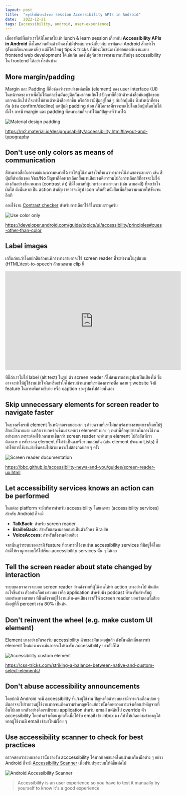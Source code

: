 ```yaml
---
layout: post
title:  "สรุปสิ่งที่น่าสนใจจาก session Accessibility APIs in Android"
date:   2022-12-21
tags: [accessibility, android, user-experience]
---
```


เมื่ออาทิตย์ที่แล้วเราได้มีโอกาสไปเข้า lunch & learn session เกี่ยวกับ **Accessibility APIs in Android** ซึ่งโดยส่วนตัวแล้วตัวเองไม่มีประสบการณ์เกี่ยวกับการพัฒนา Android สักเท่าไร (ตั้งแต่เรียนจบมหาลัย) แต่ก็ได้เรียนรู้ tips & tricks ที่มีประโยชน์เอาไปต่อยอดกับงานแบบ frontend web development ได้เช่นกัน ลองไปดูกันว่าเราจะสามารถปรับปรุง accessibility ใน frontend ได้อย่างไรกันบ้าง

## More margin/padding
Margin และ Padding ก็คือช่องว่างระหว่างแต่ละชิ้น (element) ของ user interface (UI) ในหน้าจอของเราเพื่อไม่ให้แต่ละชิ้นมันอยู่ติดกันมากจนเกินไป ปัญหาก็คือถ้าตัวหนังสือมันอยู่ชิดขอบมากจนเกินไป ก็จะทำให้อ่านตัวหนังสือยากขึ้น หรือถ้าเรามีปุ่มอยู่ใกล้ ๆ กับอีกปุ่มนึง ซึ่งทำหน้าที่ต่างกัน (เช่น confirm/decline) แต่ปุ่มมี padding น้อย ก็มีโอกาสที่เราจะกดไปโดนอีกปุ่มโดยไม่ได้ตั้งใจ การมี margin และ padding ที่เหมาะสมก็จะทำให้แก้ปัญหาที่ว่ามาได้

![Material design padding](/assets/2022-12-30-material-design-padding.png)

<https://m2.material.io/design/usability/accessibility.html#layout-and-typography>

## Don't use only colors as means of communication
สีสามารถสื่อถึงอารมณ์และความหมายได้ ทำให้ผู้ใช้งานเข้าใจถึงแนวทางการใช้งานของระบบเรา เช่น สีปุ่มที่ต่างกันของ Yes/No ปัญหาก็คือหากเลือกสื่อผ่านสีอย่างเดียวรวมไปถึงการเลือกสีที่อาจจะไม่ได้ต่างกันอย่างชัดเจนมาก (contrast ต่ำ) ก็มีโอกาสที่ผู้บกพร่องทางสายตา (เช่น ตาบอดสี) ที่จะเข้าใจผิดได้ ดังนั้นหากเป็น action สำคัญเราควรจะมีรูป icon หรือตัวหนังสือเพื่อสื่อความหมายให้ชัดเจนอีกที  

ลองใช้งาน [Contrast checker](https://webaim.org/resources/contrastchecker/) สำหรับการเลือกใช้สีในระบบเราดูครับ

![Use color only](/assets/2022-12-30-use-only-color.svg)

<https://developer.android.com/guide/topics/ui/accessibility/principles#cues-other-than-color>

## Label images
เกริ่นก่อนว่าโดยปกติแล้วคนพิการทางสายตาจะใช้ screen reader ที่จะทำงานในรูปแบบ (HTML)text-to-speech ลักษณะตาม clip นี้

<iframe width="560" height="315" src="https://www.youtube.com/embed/dEbl5jvLKGQ" title="YouTube video player" frameborder="0" allow="accelerometer; autoplay; clipboard-write; encrypted-media; gyroscope; picture-in-picture" allowfullscreen></iframe>

ทีนี้ถ้าเราไม่ใส่ label (alt text) ในรูป ตัว screen reader ก็ไม่สามารถอ่านรูปมาเป็นเสียงได้ ซึ่งอาจจะทำให้ผู้ใช้งานเข้าใจผิดหรือเข้าใจไม่ครบถ้วนตามที่เราต้องการจะสื่อ หลาย ๆ website จึงมี feature ในการเพิ่มคำอธิบาย หรือ caption ของรูปลงไปด้วยนั่นเอง

## Skip unnecessary elements for screen reader to navigate faster
ในบางครั้งเรามี element ในหน้าจอเราเยอะมาก ๆ ด้วยความที่เราไม่บกพร่องทางสายตาเราก็เลยไม่รู้สึกอะไรมากมาย แต่ถ้าเราบกพร่องขึ้นมาจะพบว่า element เยอะ ๆ เหล่านี้คืออุปสรรคในการใช้งานอย่างมาก เพราะต้องใช้เวลานานขึ้นกว่า screen reader จะอ่านทุก element ไปถึงอันที่เราต้องการ การที่เราลด element ที่ไม่จำเป็นลงหรือรวมกลุ่มกัน (เช่น element ประเภท Lists) ก็ทำให้การใช้งานง่ายขึ้นตามไปด้วยเพราะไม่ต้องกดบ่อย ๆ ครั้ง

![Screen reader documentation](/assets/2022-12-30-screen-reader-documentation.png)

<https://bbc.github.io/accessibility-news-and-you/guides/screen-reader-ux.html>

## Let accessibility services knows an action can be performed
ในแต่ละ platform จะมีบริการสำหรับ accessibility โดยเฉพาะ (accessibility services) สำหรับ Android ก็จะมี

- **TalkBack**: สำหรับ screen reader
- **BrailleBack**: สำหรับแสดงผลออกมาเป็นตัวอักษร Braille
- **VoiceAccess**: สำหรับสั่งงานด้วยเสียง

จากนั้นดูว่าระบบของเรามี feature ที่สามารถใช้งานผ่าน accessibility services ที่มีอยู่ได้ไหม ถ้ามีให้เราผูกระบบให้ไปเรียก accessibility services นั้น ๆ ได้เลย

## Tell the screen reader about state changed by interaction 
ระบบของเราควรจะบอก screen reader ว่าหลังจากที่ผู้ใช้งานได้ทำ action บางอย่างไป มันเกิดอะไรขึ้นบ้าง ตัวอย่างก็อย่างระบบเราคือ application สำหรับฟัง podcast ที่รองรับสำหรับผู้บกพร่องทางสายตา ทีนี้หลังจากผู้ใช้งานเพิ่ม-ลดเสียง เราก็ให้ screen reader บอกว่าตอนนี้เสียงดังอยู่ที่กี่ percent เช่น 80% เป็นต้น

## Don't reinvent the wheel (e.g. make custom UI element)
Element บางอย่างมันรองรับ accessibility ด้วยของมันเองอยู่แล้ว ดังนั้นหลีกเลี่ยงการทำ element ใหม่เองเพราะมันอาจจะไม่รองรับ accessibility บางตัวก็ได้

![Accessibility custom element](/assets/2022-12-30-accessibility-custom-element.webp)

<https://css-tricks.com/striking-a-balance-between-native-and-custom-select-elements/>

## Don't abuse accessibility announcements
โดยปกติ Android จะมี accessibility ที่แจ้งผู้ใช้งาน ปัญหาคือถ้าระบบเรามีการแจ้งเตือนบ่อย ๆ มันอาจจะไปรบกวนผู้ใช้งานมากจนเกิดความรำคาญหรือแย่กว่านั้นคือพลาดการแจ้งเตือนสำคัญจากที่อื่นไปเลย ยกตัวอย่างคือเรามีระบบ application สำหรับ email แต่ดันไป override ตัว accessibility โดยทำแจ้งเตือนทุกครั้งเมื่อได้รับ email เข้า inbox มา ก็ทำให้เกิดความรำคาญได้หากผู้ใช้งานมี email เข้ามาใหม่เรื่อย ๆ

## Use accessibility scanner to check for best practices
ตรวจสอบว่าระบบของเรานั้นรองรับ acccessibility ได้มากน้อยขนาดไหนผ่านเครื่องมือต่าง ๆ อย่าง Android ก็จะมี [Accessibility Scanner](https://play.google.com/store/apps/details?id=com.google.android.apps.accessibility.auditor&hl=en&gl=US) เพื่อปรับปรุงระบบให้ดีขึ้นต่อไป

![Android Accessibility Scanner](/assets/2022-12-30-android-accessibility-scanner.webp)

> Accessibility is an user experience so you have to test it manually by yourself to know it's a good experience
